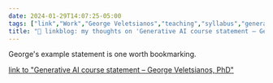 ```yaml
---
date: 2024-01-29T14:07:25-05:00
tags: ["link","Work","George Veletsianos","teaching","syllabus","generative AI"]
title: "🔗 linkblog: my thoughts on 'Generative AI course statement – George Veletsianos, PhD'"
---
```

George's example statement is one worth bookmarking.

[link to "Generative AI course statement – George Veletsianos, PhD"](https://www.veletsianos.com/2024/01/29/generative-ai-course-statement/)